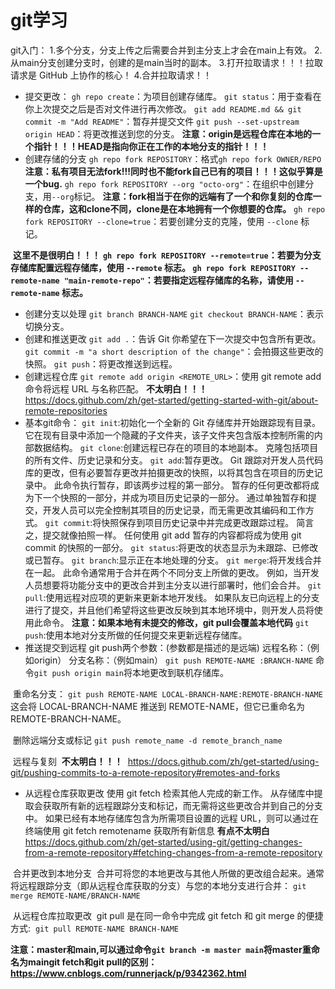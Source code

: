 # git学习
git入门：
				1.多个分支，分支上传之后需要合并到主分支上才会在main上有效。
				2.从main分支创建分支时，创建的是main当时的副本。
				3.打开拉取请求！！！拉取请求是 GitHub 上协作的核心！
				4.合并拉取请求！！


- 提交更改：
`gh repo create`：为项目创建存储库。
`git status`：用于查看在你上次提交之后是否对文件进行再次修改。
`git add README.md && git commit -m "Add README"`：暂存并提交文件
`git push --set-upstream origin HEAD`：将更改推送到您的分支。
**注意：origin是远程仓库在本地的一个指针！！！HEAD是指向你正在工作的本地分支的指针！！！**
- 创建存储的分支
`gh repo fork REPOSITORY`：格式`gh repo fork OWNER/REPO`
**注意：私有项目无法fork!!!同时也不能fork自己已有的项目！！！这似乎算是一个bug.**
`gh repo fork REPOSITORY --org "octo-org"`：在组织中创建分支，用`--org`标记。
**注意：fork相当于在你的远端有了一个和你复刻的仓库一样的仓库，这和clone不同，clone是在本地拥有一个你想要的仓库。**
`gh repo fork REPOSITORY --clone=true`：若要创建分支的克隆，使用 `--clone` 标记。

​		**这里不是很明白！！！**
​				**`gh repo fork REPOSITORY --remote=true`：若要为分支存储库配置远程存储库，使用 `--remote` 标志。
​				`gh repo fork REPOSITORY --remote-name "main-remote-repo"`：若要指定远程存储库的名称，请使用 `--remote-name` 标志。**

- 创建分支以处理
`git branch BRANCH-NAME`
`git checkout BRANCH-NAME`：表示切换分支。
- 创建和推送更改
`git add .`：告诉 Git 你希望在下一次提交中包含所有更改。
`git commit -m "a short description of the change"`：会拍摄这些更改的快照。
`git push`：将更改推送到远程。
- 创建远程仓库
`git remote add origin <REMOTE_URL>`：使用 git remote add 命令将远程 URL 与名称匹配。
**不太明白！！！** https://docs.github.com/zh/get-started/getting-started-with-git/about-remote-repositories
- 基本git命令：
`git init`:初始化一个全新的 Git 存储库并开始跟踪现有目录。 它在现有目录中添加一个隐藏的子文件夹，该子文件夹包含版本控制所需的内部数据结构。
`git clone`:创建远程已存在的项目的本地副本。 克隆包括项目的所有文件、历史记录和分支。
`git add`:暂存更改。 Git 跟踪对开发人员代码库的更改，但有必要暂存更改并拍摄更改的快照，以将其包含在项目的历史记录中。 此命令执行暂存，即该两步过程的第一部分。 暂存的任何更改都将成为下一个快照的一部分，并成为项目历史记录的一部分。 通过单独暂存和提交，开发人员可以完全控制其项目的历史记录，而无需更改其编码和工作方式。
`git commit`:将快照保存到项目历史记录中并完成更改跟踪过程。 简言之，提交就像拍照一样。 任何使用 git add 暂存的内容都将成为使用 git commit 的快照的一部分。
`git status`:将更改的状态显示为未跟踪、已修改或已暂存。
`git branch`:显示正在本地处理的分支。
`git merge`:将开发线合并在一起。 此命令通常用于合并在两个不同分支上所做的更改。 例如，当开发人员想要将功能分支中的更改合并到主分支以进行部署时，他们会合并。
`git pull`:使用远程对应项的更新来更新本地开发线。 如果队友已向远程上的分支进行了提交，并且他们希望将这些更改反映到其本地环境中，则开发人员将使用此命令。
**注意：如果本地有未提交的修改，git pull会覆盖本地代码**
`git push`:使用本地对分支所做的任何提交来更新远程存储库。
- 推送提交到远程
git push两个参数：(参数都是描述的是远端)
远程名称：（例如origin）
分支名称：（例如main）
`git push REMOTE-NAME :BRANCH-NAME`
命令`git push origin main`将本地更改到联机存储库。

​		重命名分支：
​				`git push REMOTE-NAME LOCAL-BRANCH-NAME:REMOTE-BRANCH-NAME`
​				这会将 LOCAL-BRANCH-NAME 推送到 REMOTE-NAME，但它已重命名为 REMOTE-BRANCH-NAME。

​		删除远端分支或标记
​				`git push remote_name -d remote_branch_name`

​		远程与复刻
​				**不太明白！！！**
​				https://docs.github.com/zh/get-started/using-git/pushing-commits-to-a-remote-repository#remotes-and-forks


- 从远程仓库获取更改
使用 git fetch 检索其他人完成的新工作。 从存储库中提取会获取所有新的远程跟踪分支和标记，而无需将这些更改合并到自己的分支中。
如果已经有本地存储库包含为所需项目设置的远程 URL，则可以通过在终端使用 git fetch remotename 获取所有新信息
**有点不太明白**
https://docs.github.com/zh/get-started/using-git/getting-changes-from-a-remote-repository#fetching-changes-from-a-remote-repository

​		合并更改到本地分支
​				合并可将您的本地更改与其他人所做的更改组合起来。
​				通常将远程跟踪分支（即从远程仓库获取的分支）与您的本地分支进行合并：
​				`git merge REMOTE-NAME/BRANCH-NAME`

​		从远程仓库拉取更改
​				git pull 是在同一命令中完成 git fetch 和 git merge  的便捷方式:
​				`git pull REMOTE-NAME BRANCH-NAME`

​		**注意：master和main,可以通过命令`git branch -m master main`将master重命名为main**
​				**git fetch和git pull的区别：
​				https://www.cnblogs.com/runnerjack/p/9342362.html**

